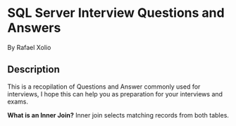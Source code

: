 # SQL Server Interview Questions and Answers
By Rafael Xolio


## Description
This is a recopilation of Questions and Answer commonly used for interviews, I hope this can help you as preparation for your interviews and exams.


**What is an Inner Join?**
Inner join selects matching records from both tables.
